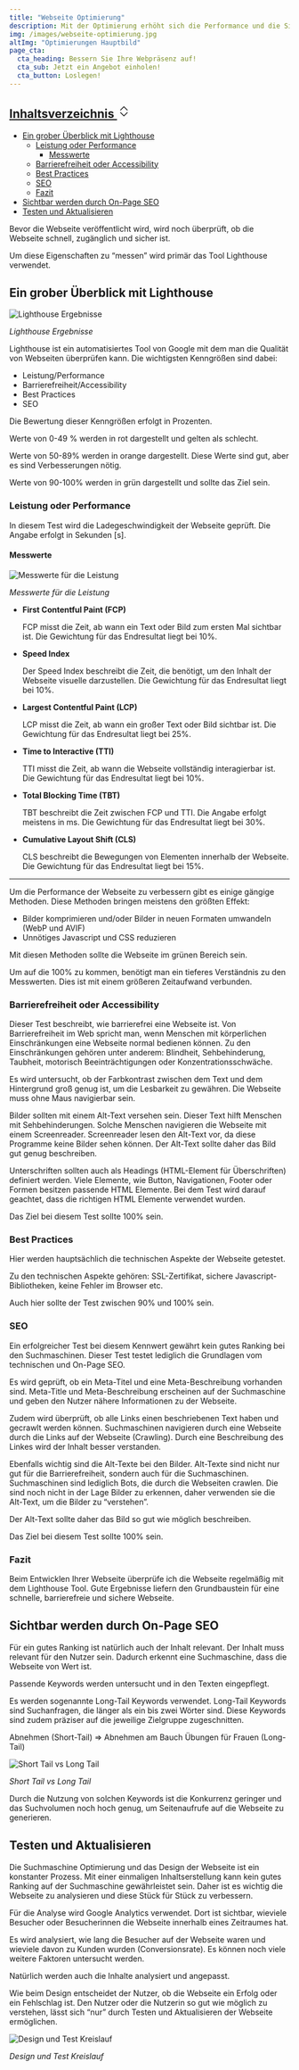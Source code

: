 ```yaml
---
title: "Webseite Optimierung"
description: Mit der Optimierung erhöht sich die Performance und die Sichtbarkeit der Website
img: /images/webseite-optimierung.jpg
altImg: "Optimierungen Hauptbild"
page_cta:
  cta_heading: Bessern Sie Ihre Webpräsenz auf!
  cta_sub: Jetzt ein Angebot einholen!
  cta_button: Loslegen!
---
```


<aside class="toc">
  <div class="card">
    <div class="card-body">
              <h2><a class="" data-bs-toggle="collapse" href="#collapseTOC" role="button" aria-expanded="true" aria-controls="collapseExample">Inhaltsverzeichnis 
        <svg xmlns="http://www.w3.org/2000/svg" aria-hidden="true" width="24" height="24" fill="currentColor" class="bi bi-chevron-expand" viewBox="0 0 16 16"><path fill-rule="evenodd" d="M3.646 9.146a.5.5 0 0 1 .708 0L8 12.793l3.646-3.647a.5.5 0 0 1 .708.708l-4 4a.5.5 0 0 1-.708 0l-4-4a.5.5 0 0 1 0-.708zm0-2.292a.5.5 0 0 0 .708 0L8 3.207l3.646 3.647a.5.5 0 0 0 .708-.708l-4-4a.5.5 0 0 0-.708 0l-4 4a.5.5 0 0 0 0 .708z"/></svg></a></h2>
      <ul class="collapse show" id="collapseTOC">
        <li><a href="#ein-grober-%C3%BCberblick-mit-lighthouse">Ein grober Überblick mit Lighthouse</a>
          <ul>
            <li><a href="#leistung-oder-performance">Leistung oder Performance</a>
              <ul>
                <li><a href="#messwerte">Messwerte</a></li>
              </ul>
            </li>
            <li><a href="#barrierefreiheit-oder-accessibility">Barrierefreiheit oder Accessibility</a></li>
            <li><a href="#best-practices">Best Practices</a></li>
            <li><a href="#seo">SEO</a></li>
            <li><a href="#fazit">Fazit</a></li>
          </ul>
        </li>
        <li><a href="#sichtbar-werden-durch-on-page-seo">Sichtbar werden durch On-Page SEO</a></li>
        <li><a href="#testen-und-aktualisieren">Testen und Aktualisieren</a></li>
      </ul>
    </div>
  </div>
</aside>

Bevor die Webseite veröffentlicht wird, wird noch überprüft, ob die Webseite schnell, zugänglich und sicher ist.

Um diese Eigenschaften zu “messen” wird primär das Tool Lighthouse verwendet.

<h2 id="ein-grober-überblick-mit-lighthouse">Ein grober Überblick mit Lighthouse</h2>

![Lighthouse Ergebnisse](/images/lighthouse-ergebnisse.jpg)

_Lighthouse Ergebnisse_

Lighthouse ist ein automatisiertes Tool von Google mit dem man die Qualität von Webseiten überprüfen kann. Die wichtigsten Kenngrößen sind dabei:

- Leistung/Performance
- Barrierefreiheit/Accessibility
- Best Practices
- SEO

Die Bewertung dieser Kenngrößen erfolgt in Prozenten.

Werte von 0-49 % werden in rot dargestellt und gelten als schlecht.

Werte von 50-89% werden in orange dargestellt. Diese Werte sind gut, aber es sind Verbesserungen nötig.

Werte von 90-100% werden in grün dargestellt und sollte das Ziel sein.

<h3 id="leistung-oder-performance">Leistung oder Performance</h3>

In diesem Test wird die Ladegeschwindigkeit der Webseite geprüft. Die Angabe erfolgt in Sekunden [s].

<h4 id="messwerte">Messwerte</h4>

![Messwerte für die Leistung](/images/lighthouse-leistung-messwerte.png)

_Messwerte für die Leistung_

- **First Contentful Paint (FCP)**

  FCP misst die Zeit, ab wann ein Text oder Bild zum ersten Mal sichtbar ist. Die Gewichtung für das Endresultat liegt bei 10%.

- **Speed Index**

  Der Speed Index beschreibt die Zeit, die benötigt, um den Inhalt der Webseite visuelle darzustellen. Die Gewichtung für das Endresultat liegt bei 10%.

- **Largest Contentful Paint (LCP)**

  LCP misst die Zeit, ab wann ein großer Text oder Bild sichtbar ist. Die Gewichtung für das Endresultat liegt bei 25%.

- **Time to Interactive (TTI)**

  TTI misst die Zeit, ab wann die Webseite vollständig interagierbar ist. Die Gewichtung für das Endresultat liegt bei 10%.

- **Total Blocking Time (TBT)**

  TBT beschreibt die Zeit zwischen FCP und TTI. Die Angabe erfolgt meistens in ms. Die Gewichtung für das Endresultat liegt bei 30%.

- **Cumulative Layout Shift (CLS)**

  CLS beschreibt die Bewegungen von Elementen innerhalb der Webseite. Die Gewichtung für das Endresultat liegt bei 15%.

---

Um die Performance der Webseite zu verbessern gibt es einige gängige Methoden. Diese Methoden bringen meistens den größten Effekt:

- Bilder komprimieren und/oder Bilder in neuen Formaten umwandeln (WebP und AVIF)
- Unnötiges Javascript und CSS reduzieren

Mit diesen Methoden sollte die Webseite im grünen Bereich sein.

Um auf die 100% zu kommen, benötigt man ein tieferes Verständnis zu den Messwerten. Dies ist mit einem größeren Zeitaufwand verbunden.

<h3 id="barrierefreiheit-oder-accessibility">Barrierefreiheit oder Accessibility</h3>

Dieser Test beschreibt, wie barrierefrei eine Webseite ist. Von Barrierefreiheit im Web spricht man, wenn Menschen mit körperlichen Einschränkungen eine Webseite normal bedienen können. Zu den Einschränkungen gehören unter anderem: Blindheit, Sehbehinderung, Taubheit, motorisch Beeinträchtigungen oder Konzentrationsschwäche.

Es wird untersucht, ob der Farbkontrast zwischen dem Text und dem Hintergrund groß genug ist, um die Lesbarkeit zu gewähren. Die Webseite muss ohne Maus navigierbar sein.

Bilder sollten mit einem Alt-Text versehen sein. Dieser Text hilft Menschen mit Sehbehinderungen. Solche Menschen navigieren die Webseite mit einem Screenreader. Screenreader lesen den Alt-Text vor, da diese Programme keine Bilder sehen können. Der Alt-Text sollte daher das Bild gut genug beschreiben.

Unterschriften sollten auch als Headings (HTML-Element für Überschriften) definiert werden. Viele Elemente, wie Button, Navigationen, Footer oder Formen besitzen passende HTML Elemente. Bei dem Test wird darauf geachtet, dass die richtigen HTML Elemente verwendet wurden.

Das Ziel bei diesem Test sollte 100% sein.

<h3 id="best-practices">Best Practices</h3>

Hier werden hauptsächlich die technischen Aspekte der Webseite getestet.

Zu den technischen Aspekte gehören: SSL-Zertifikat, sichere Javascript-Bibliotheken, keine Fehler im Browser etc.

Auch hier sollte der Test zwischen 90% und 100% sein.

<h3 id="seo">SEO</h3>

Ein erfolgreicher Test bei diesem Kennwert gewährt kein gutes Ranking bei den Suchmaschinen. Dieser Test testet lediglich die Grundlagen vom technischen und On-Page SEO.

Es wird geprüft, ob ein Meta-Titel und eine Meta-Beschreibung vorhanden sind. Meta-Title und Meta-Beschreibung erscheinen auf der Suchmaschine und geben den Nutzer nähere Informationen zu der Webseite.

Zudem wird überprüft, ob alle Links einen beschriebenen Text haben und gecrawlt werden können. Suchmaschinen navigieren durch eine Webseite durch die Links auf der Webseite (Crawling). Durch eine Beschreibung des Linkes wird der Inhalt besser verstanden.

Ebenfalls wichtig sind die Alt-Texte bei den Bilder. Alt-Texte sind nicht nur gut für die Barrierefreiheit, sondern auch für die Suchmaschinen. Suchmaschinen sind lediglich Bots, die durch die Webseiten crawlen. Die sind noch nicht in der Lage Bilder zu erkennen, daher verwenden sie die Alt-Text, um die Bilder zu “verstehen”.

Der Alt-Text sollte daher das Bild so gut wie möglich beschreiben.

Das Ziel bei diesem Test sollte 100% sein.

<h3 id="fazit">Fazit</h3>

Beim Entwicklen Ihrer Webseite überprüfe ich die Webseite regelmäßig mit dem Lighthouse Tool. Gute Ergebnisse liefern den Grundbaustein für eine schnelle, barrierefreie und sichere Webseite.

<h2 id="sichtbar-werden-durch-on-page-seo">Sichtbar werden durch On-Page SEO</h2>

Für ein gutes Ranking ist natürlich auch der Inhalt relevant. Der Inhalt muss relevant für den Nutzer sein. Dadurch erkennt eine Suchmaschine, dass die Webseite von Wert ist.

Passende Keywords werden untersucht und in den Texten eingepflegt.

Es werden sogenannte Long-Tail Keywords verwendet. Long-Tail Keywords sind Suchanfragen, die länger als ein bis zwei Wörter sind. Diese Keywords sind zudem präziser auf die jeweilige Zielgruppe zugeschnitten.

Abnehmen (Short-Tail) ⇒ Abnehmen am Bauch Übungen für Frauen (Long-Tail)

![Short Tail vs Long Tail](/images/long-tail-vs-short-tail.jpg)

_Short Tail vs Long Tail_

Durch die Nutzung von solchen Keywords ist die Konkurrenz geringer und das Suchvolumen noch hoch genug, um Seitenaufrufe auf die Webseite zu generieren.

<h2 id="testen-und-aktualisieren">Testen und Aktualisieren</h2>

Die Suchmaschine Optimierung und das Design der Webseite ist ein konstanter Prozess. Mit einer einmaligen Inhaltserstellung kann kein gutes Ranking auf der Suchmaschine gewährleistet sein. Daher ist es wichtig die Webseite zu analysieren und diese Stück für Stück zu verbessern.

Für die Analyse wird Google Analytics verwendet. Dort ist sichtbar, wieviele Besucher oder Besucherinnen die Webseite innerhalb eines Zeitraumes hat.

Es wird analysiert, wie lang die Besucher auf der Webseite waren und wieviele davon zu Kunden wurden (Conversionsrate). Es können noch viele weitere Faktoren untersucht werden.

Natürlich werden auch die Inhalte analysiert und angepasst.

Wie beim Design entscheidet der Nutzer, ob die Webseite ein Erfolg oder ein Fehlschlag ist. Den Nutzer oder die Nutzerin so gut wie möglich zu verstehen, lässt sich “nur” durch Testen und Aktualisieren der Webseite ermöglichen.

![Design und Test Kreislauf](/images/design-und-test-Loop.jpg)

_Design und Test Kreislauf_
